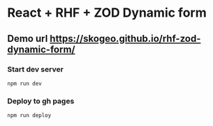# React + RHF + ZOD Dynamic form

## Demo url https://skogeo.github.io/rhf-zod-dynamic-form/


### Start dev server

`npm run dev`


### Deploy to gh pages

`npm run deploy`